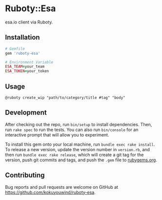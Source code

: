 # Ruboty::Esa

esa.io client via Ruboty.

## Installation

```ruby
# Gemfile
gem 'ruboty-esa'

# Environment Variable
ESA_TEAM=your_team
ESA_TOKEN=your_token
```

## Usage

```
@ruboty create_wip "path/to/category/title #tag" "body"
```

## Development

After checking out the repo, run `bin/setup` to install dependencies. Then, run `rake spec` to run the tests. You can also run `bin/console` for an interactive prompt that will allow you to experiment.

To install this gem onto your local machine, run `bundle exec rake install`. To release a new version, update the version number in `version.rb`, and then run `bundle exec rake release`, which will create a git tag for the version, push git commits and tags, and push the `.gem` file to [rubygems.org](https://rubygems.org).

## Contributing

Bug reports and pull requests are welcome on GitHub at https://github.com/kokuyouwind/ruboty-esa.
